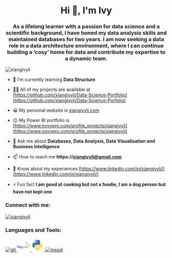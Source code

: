 <h1 align="center">Hi 👋, I'm Ivy</h1>
<h3 align="center">As a lifelong learner with a passion for data science and a scientific background, I have honed my data analysis skills and maintained databases for two years. I am now seeking a data role in a data architecture environment, where I can continue building a ‘cosy’ home for data and contribute my expertise to a dynamic team.</h3>

<p align="left"> <img src="https://komarev.com/ghpvc/?username=xiangivyli&label=Profile%20views&color=0e75b6&style=flat" alt="xiangivyli" /> </p>

- 🌱 I’m currently learning **Data Structure**

- 👨‍💻 All of my projects are available at [https://github.com/xiangivyli/Data-Science-Portfolio](https://github.com/xiangivyli/Data-Science-Porfolio)

- 😀 My personal website is [xiangivyli.com](https://www.xiangivyli.com)

- 😉 My Power BI portfolio is [https://www.novypro.com/profile_projects/xiangivyli](https://www.novypro.com/profile_projects/xiangivyli)

- 💬 Ask me about **Databases, Data Analysis, Data Visualisation and Business Intelligence**

- 📫 How to reach me **https://xiangivyli@gmail.com**

- 📄 Know about my experiences [https://www.linkedin.com/in/xiangivyli/](https://www.linkedin.com/in/xiangivyli/)

- ⚡ Fun fact **I am good at cooking but not a foodie, I am a dog person but have not kept one**

<h3 align="left">Connect with me:</h3>
<p align="left">
<a href="https://linkedin.com/in/xiangivyli" target="blank"><img align="center" src="https://raw.githubusercontent.com/rahuldkjain/github-profile-readme-generator/master/src/images/icons/Social/linked-in-alt.svg" alt="xiangivyli" height="30" width="40" /></a>
</p>

<h3 align="left">Languages and Tools:</h3>
<p align="left"> <a href="https://git-scm.com/" target="_blank" rel="noreferrer"> <img src="https://www.vectorlogo.zone/logos/git-scm/git-scm-icon.svg" alt="git" width="40" height="40"/> </a> <a href="https://www.mysql.com/" target="_blank" rel="noreferrer"> <img src="https://raw.githubusercontent.com/devicons/devicon/master/icons/mysql/mysql-original-wordmark.svg" alt="mysql" width="40" height="40"/> </a> <a href="https://www.python.org" target="_blank" rel="noreferrer"> <img src="https://raw.githubusercontent.com/devicons/devicon/master/icons/python/python-original.svg" alt="python" width="40" height="40"/> <a href="https://www.microsoft.com/en-us/sql-server" target="_blank" rel="noreferrer"> <img src="https://www.svgrepo.com/show/303229/microsoft-sql-server-logo.svg" alt="mssql" width="40" height="40"/> </a> </p>
